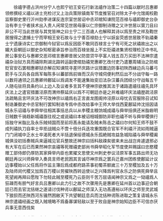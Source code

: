 <!-- { "loadSidebar": true } -->
　　徐禧字德占洪州分宁人也熙宁初王安石行新法禧作治策二十四篇以献时吕惠卿领修撰经义禧以进士充检讨又上治兵策除镇南军节度推官召对除太子中允馆阁校勘监察御史里行沂州劾李进谋反连宗室世居诏中丞邓绾知谏院范百禄与禧即御史台杂治有李士宁者挟术出入贵人闲常见世居母康以仁宗御制诗赠之又许世居以寳刀且曰非公不可当此世居与其党皆神之曰士宁二三百歳人也解释其诗以爲至贵之祥及鞫世居搜得之逮捕士宁而宰相王安石故与士宁善百禄劾士宁以妖妄荧惑世居致不轨禧秦士宁遗康诗实仁宗御制今狱官以爲反因臣不敢同百禄言士宁有可死之状禧故出之以媚大臣朝廷以御史杂知枢密承旨参治而百禄坐报上不实贬禧进集贤校理检正中书礼房公事安石与惠卿交恶邓绾言惠卿昔居父防尝贷华亭富人钱五百万买田不法神宗遣禧杂治狱方具而禧除荆湖北路转运副使绾劾禧党惠卿乞改付吏乃遣蹇周辅治之防绾贬官安石罢相惠卿狱亦解召知谏院寻差环庆路计议措置边防事初陜西縁边兵马蕃弓箭手与汉兵各自爲军每陈多以蕃部爲前锋而汉兵守城伺便利然后出不分战守每一路以数将通领之吕惠卿帅鄜延以爲调发不能速集始变旧法杂汉蕃兵团结分守战每五千人随屯驻将具条约以上边人及议者多言其不便神宗欲推其法于诸路遣禧往禧先具环庆法上之遣官措置泾原而渭帅蔡延庆以爲不可朝廷亦是之并难禧环庆法禧歴疏泾原法疏略且言环庆法不可改神宗以禧爲右正言直龙图阁帅泾原以母忧去官服除召试知制诰兼御史中丞官制行罢知制诰专爲中丞改给事中王师大举伐西夏鄜延帅沈括因请城永乐诏禧与李舜举往相其事括总兵以从李稷主粮饷城成禧与舜举括俱还米脂砦明日贼数千骑趋新城禧亟往视之或说禧曰本被诏相城御防非职也禧不听与舜举稷俱行括独守米脂比及永乐贼倾国而至前将髙永能请及贼未陈击之禧曰尔何知王师不鼓不成列禧执刀自率士卒拒战贼众不啻十倍分兵迭攻重围既合官军不利禧汗流如雨贼逼门门闭城中乏水士卒渴死者大半括退保绥德城永乐孤絶贼攻益急城陷禧与舜举稷阖城俱没初括奏贼兵来逼城见官兵整故还神宗曰括料敌疎矣彼来未出战岂肯遽退邪必有大军在后已而果然神宗哀禧等死赠禧吏部尚书舜举昭化军节度使并赐諡曰忠愍稷赠工部侍郎仍厚防其家舜举内臣也累擢文思使文州刺史参议泾原军事五路出师无功朝廷再议兴师舜举入奏具言师老民困其言诚尽神宗爲之罢兵迁嘉州团练使鄜延计议边事稷始以父任爲将作监主簿后爲成都府路茶事初蜀茶额嵗三十万至稷加及五十万及陆师闵代稷又加爲百万稷以劳擢陜西转运使以乏兴降爲判官永乐之防俱死舜举且死望阙再拜曰愿陛下勿轻此贼至稷死乃云臣则千苦万屈语闻神宗又爲之一恸禧爲人狂疎而有胆气好言兵吕惠卿以此力引之故不次骤用先是惠卿在延州首以边事迎合朝廷已而去官沈括继之遂请讨伐种谔以鄜延之师深入无功髙遵裕以环庆之师至灵武城下狼狈而还陜西河东骚然困敝天下共望朝廷息兵而沈括种谔陈进取之策复请城永乐神宗遣禧经画之既入贼境略不爲备寡谋轻敌以至于败自是神宗始知边臣不可信亦厌兵事无意西伐矣











　　东都事略卷八十六
　　钦定四库全书
　　东都事略卷八十七上　　宋　王　称　撰列传七十上
